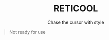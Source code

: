<h1 align="center">RETICOOL</h1>

<p align="center">Chase the cursor with style</p>

<div align="center">
</div>

> Not ready for use
